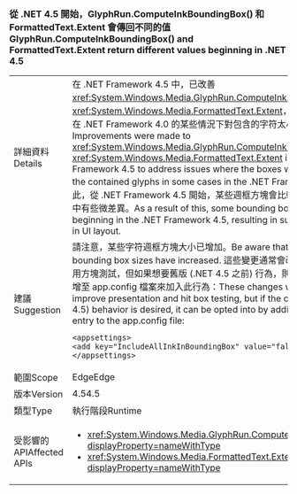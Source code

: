 ### <a name="glyphruncomputeinkboundingbox-and-formattedtextextent-return-different-values-beginning-in-net-45"></a><span data-ttu-id="f8309-101">從 .NET 4.5 開始，GlyphRun.ComputeInkBoundingBox() 和 FormattedText.Extent 會傳回不同的值</span><span class="sxs-lookup"><span data-stu-id="f8309-101">GlyphRun.ComputeInkBoundingBox() and FormattedText.Extent return different values beginning in .NET 4.5</span></span>

|   |   |
|---|---|
|<span data-ttu-id="f8309-102">詳細資料</span><span class="sxs-lookup"><span data-stu-id="f8309-102">Details</span></span>|<span data-ttu-id="f8309-103">在 .NET Framework 4.5 中，已改善 <xref:System.Windows.Media.GlyphRun.ComputeInkBoundingBox> 和 <xref:System.Windows.Media.FormattedText.Extent>，以解決這些方塊在 .NET Framework 4.0 的某些情況下對包含的字符太小的問題。</span><span class="sxs-lookup"><span data-stu-id="f8309-103">Improvements were made to <xref:System.Windows.Media.GlyphRun.ComputeInkBoundingBox> and <xref:System.Windows.Media.FormattedText.Extent> in the .NET Framework 4.5 to address issues where the boxes were too small for the contained glyphs in some cases in the .NET Framework 4.0.</span></span> <span data-ttu-id="f8309-104">因此，從 .NET Framework 4.5 開始，某些週框方塊會比較大，導致 UI 配置中有些微差異。</span><span class="sxs-lookup"><span data-stu-id="f8309-104">As a result of this, some bounding boxes will be larger beginning in the .NET Framework 4.5, resulting in subtle differences in UI layout.</span></span>|
|<span data-ttu-id="f8309-105">建議</span><span class="sxs-lookup"><span data-stu-id="f8309-105">Suggestion</span></span>|<span data-ttu-id="f8309-106">請注意，某些字符週框方塊大小已增加。</span><span class="sxs-lookup"><span data-stu-id="f8309-106">Be aware that some glyph bounding box sizes have increased.</span></span> <span data-ttu-id="f8309-107">這些變更通常會改進呈現方式和叫用方塊測試，但如果想要舊版 (.NET 4.5 之前) 行為，則可以將下列項目新增至 app.config 檔案來加入此行為：</span><span class="sxs-lookup"><span data-stu-id="f8309-107">These changes will usually improve presentation and hit box testing, but if the older (pre-.NET 4.5) behavior is desired, it can be opted into by adding the following entry to the app.config file:</span></span><pre><code class="language-xml">&lt;appsettings&gt;&#13;&#10;&lt;add key=&quot;IncludeAllInkInBoundingBox&quot; value=&quot;false&quot;&gt;&#13;&#10;&lt;/appsettings&gt;&#13;&#10;</code></pre>|
|<span data-ttu-id="f8309-108">範圍</span><span class="sxs-lookup"><span data-stu-id="f8309-108">Scope</span></span>|<span data-ttu-id="f8309-109">Edge</span><span class="sxs-lookup"><span data-stu-id="f8309-109">Edge</span></span>|
|<span data-ttu-id="f8309-110">版本</span><span class="sxs-lookup"><span data-stu-id="f8309-110">Version</span></span>|<span data-ttu-id="f8309-111">4.5</span><span class="sxs-lookup"><span data-stu-id="f8309-111">4.5</span></span>|
|<span data-ttu-id="f8309-112">類型</span><span class="sxs-lookup"><span data-stu-id="f8309-112">Type</span></span>|<span data-ttu-id="f8309-113">執行階段</span><span class="sxs-lookup"><span data-stu-id="f8309-113">Runtime</span></span>|
|<span data-ttu-id="f8309-114">受影響的 API</span><span class="sxs-lookup"><span data-stu-id="f8309-114">Affected APIs</span></span>|<ul><li><xref:System.Windows.Media.GlyphRun.ComputeInkBoundingBox?displayProperty=nameWithType></li><li><xref:System.Windows.Media.FormattedText.Extent?displayProperty=nameWithType></li></ul>|

